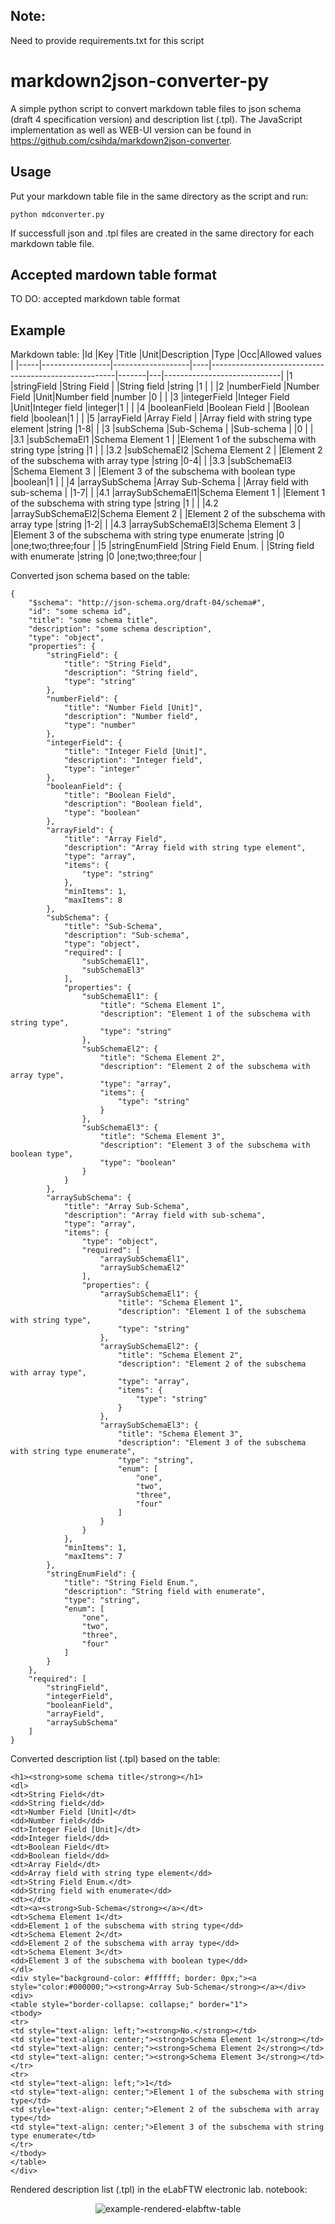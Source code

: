 ## Note:
Need to provide requirements.txt for this script

# markdown2json-converter-py

A simple python script to convert markdown table files to json schema (draft 4 specification version) and description list (.tpl). The JavaScript implementation as well as WEB-UI version can be found in https://github.com/csihda/markdown2json-converter.

## Usage

Put your markdown table file in the same directory as the script and run:

```
python mdconverter.py
```

If successfull json and .tpl files are created in the same directory for each markdown table file.

## Accepted mardown table format
TO DO: accepted markdown table format

## Example

Markdown table:
|Id   |Key              |Title              |Unit|Description                                           |Type   |Occ|Allowed values               |
|-----|-----------------|-------------------|----|------------------------------------------------------|-------|---|-----------------------------|
|1    |stringField      |String Field       |    |String field                                          |string |1  |                             |
|2    |numberField      |Number Field       |Unit|Number field                                          |number |0  |                             |
|3    |integerField     |Integer Field      |Unit|Integer field                                         |integer|1  |                             |
|4    |booleanField     |Boolean Field      |    |Boolean field                                         |boolean|1  |                             |
|5    |arrayField       |Array Field        |    |Array field with string type element                  |string |1-8|                             |
|3    |subSchema        |Sub-Schema         |    |Sub-schema                                            |       |0  |                             |
|3.1  |subSchemaEl1     |Schema Element 1   |    |Element 1 of the subschema with string type           |string |1  |                             |
|3.2  |subSchemaEl2     |Schema Element 2   |    |Element 2 of the subschema with array type            |string |0-4|                             |
|3.3  |subSchemaEl3     |Schema Element 3   |    |Element 3 of the subschema with boolean type          |boolean|1  |                             |
|4    |arraySubSchema   |Array Sub-Schema   |    |Array field with sub-schema                           |       |1-7|                             |
|4.1  |arraySubSchemaEl1|Schema Element 1   |    |Element 1 of the subschema with string type           |string |1  |                             |
|4.2  |arraySubSchemaEl2|Schema Element 2   |    |Element 2 of the subschema with array type            |string |1-2|                             |
|4.3  |arraySubSchemaEl3|Schema Element 3   |    |Element 3 of the subschema with string type enumerate |string |0  |one;two;three;four           |
|5    |stringEnumField  |String Field Enum. |    |String field with enumerate                           |string |0  |one;two;three;four           |

Converted json schema based on the table:

```
{
    "$schema": "http://json-schema.org/draft-04/schema#",
    "id": "some schema id",
    "title": "some schema title",
    "description": "some schema description",
    "type": "object",
    "properties": {
        "stringField": {
            "title": "String Field",
            "description": "String field",
            "type": "string"
        },
        "numberField": {
            "title": "Number Field [Unit]",
            "description": "Number field",
            "type": "number"
        },
        "integerField": {
            "title": "Integer Field [Unit]",
            "description": "Integer field",
            "type": "integer"
        },
        "booleanField": {
            "title": "Boolean Field",
            "description": "Boolean field",
            "type": "boolean"
        },
        "arrayField": {
            "title": "Array Field",
            "description": "Array field with string type element",
            "type": "array",
            "items": {
                "type": "string"
            },
            "minItems": 1,
            "maxItems": 8
        },
        "subSchema": {
            "title": "Sub-Schema",
            "description": "Sub-schema",
            "type": "object",
            "required": [
                "subSchemaEl1",
                "subSchemaEl3"
            ],
            "properties": {
                "subSchemaEl1": {
                    "title": "Schema Element 1",
                    "description": "Element 1 of the subschema with string type",
                    "type": "string"
                },
                "subSchemaEl2": {
                    "title": "Schema Element 2",
                    "description": "Element 2 of the subschema with array type",
                    "type": "array",
                    "items": {
                        "type": "string"
                    }
                },
                "subSchemaEl3": {
                    "title": "Schema Element 3",
                    "description": "Element 3 of the subschema with boolean type",
                    "type": "boolean"
                }
            }
        },
        "arraySubSchema": {
            "title": "Array Sub-Schema",
            "description": "Array field with sub-schema",
            "type": "array",
            "items": {
                "type": "object",
                "required": [
                    "arraySubSchemaEl1",
                    "arraySubSchemaEl2"
                ],
                "properties": {
                    "arraySubSchemaEl1": {
                        "title": "Schema Element 1",
                        "description": "Element 1 of the subschema with string type",
                        "type": "string"
                    },
                    "arraySubSchemaEl2": {
                        "title": "Schema Element 2",
                        "description": "Element 2 of the subschema with array type",
                        "type": "array",
                        "items": {
                            "type": "string"
                        }
                    },
                    "arraySubSchemaEl3": {
                        "title": "Schema Element 3",
                        "description": "Element 3 of the subschema with string type enumerate",
                        "type": "string",
                        "enum": [
                            "one",
                            "two",
                            "three",
                            "four"
                        ]
                    }
                }
            },
            "minItems": 1,
            "maxItems": 7
        },
        "stringEnumField": {
            "title": "String Field Enum.",
            "description": "String field with enumerate",
            "type": "string",
            "enum": [
                "one",
                "two",
                "three",
                "four"
            ]
        }
    },
    "required": [
        "stringField",
        "integerField",
        "booleanField",
        "arrayField",
        "arraySubSchema"
    ]
}
```

Converted description list (.tpl) based on the table:

```
<h1><strong>some schema title</strong></h1>
<dl>
<dt>String Field</dt>
<dd>String field</dd>
<dt>Number Field [Unit]</dt>
<dd>Number field</dd>
<dt>Integer Field [Unit]</dt>
<dd>Integer field</dd>
<dt>Boolean Field</dt>
<dd>Boolean field</dd>
<dt>Array Field</dt>
<dd>Array field with string type element</dd>
<dt>String Field Enum.</dt>
<dd>String field with enumerate</dd>
<dt></dt>
<dt><a><strong>Sub-Schema</strong></a></dt>
<dt>Schema Element 1</dt>
<dd>Element 1 of the subschema with string type</dd>
<dt>Schema Element 2</dt>
<dd>Element 2 of the subschema with array type</dd>
<dt>Schema Element 3</dt>
<dd>Element 3 of the subschema with boolean type</dd>
</dl>
<div style="background-color: #ffffff; border: 0px;"><a style="color:#000000;"><strong>Array Sub-Schema</strong></a></div>
<div>
<table style="border-collapse: collapse;" border="1">
<tbody>
<tr>
<td style="text-align: left;"><strong>No.</strong></td>
<td style="text-align: center;"><strong>Schema Element 1</strong></td>
<td style="text-align: center;"><strong>Schema Element 2</strong></td>
<td style="text-align: center;"><strong>Schema Element 3</strong></td>
</tr>
<tr>
<td style="text-align: left;">1</td>
<td style="text-align: center;">Element 1 of the subschema with string type</td>
<td style="text-align: center;">Element 2 of the subschema with array type</td>
<td style="text-align: center;">Element 3 of the subschema with string type enumerate</td>
</tr>
</tbody>
</table>
</div>
```

Rendered description list (.tpl) in the eLabFTW electronic lab. notebook:
<p align="center">
  <img src="https://raw.githubusercontent.com/csihda/markdown2json-converter-py/main/example_rendered.png" alt="example-rendered-elabftw-table"/>
</p>
